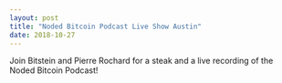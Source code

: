 ```yaml
---
layout: post
title: "Noded Bitcoin Podcast Live Show Austin"
date: 2018-10-27
---
```


Join Bitstein and Pierre Rochard for a steak and a live recording of the Noded Bitcoin Podcast!

